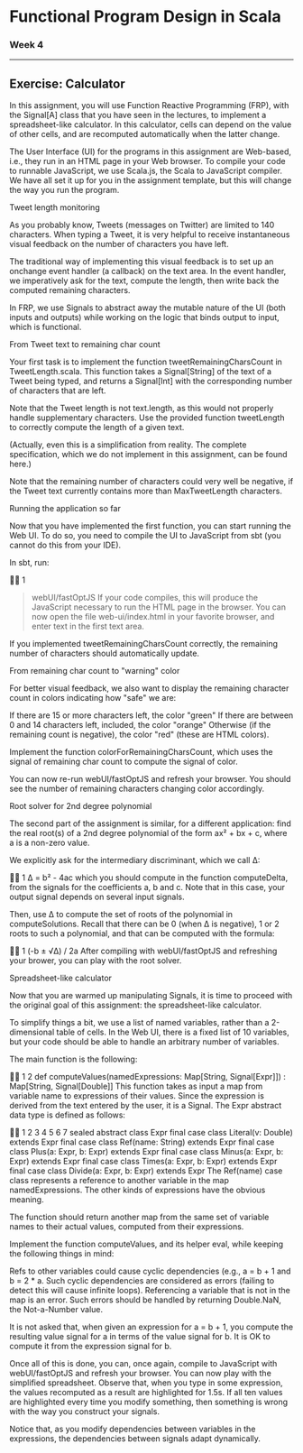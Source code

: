 # Functional Program Design in Scala
### Week 4

-----------------------------
Exercise: Calculator
-----------------------------

In this assignment, you will use Function Reactive Programming (FRP), with the Signal[A] class that you have seen in the lectures, to implement a spreadsheet-like calculator. In this calculator, cells can depend on the value of other cells, and are recomputed automatically when the latter change.

The User Interface (UI) for the programs in this assignment are Web-based, i.e., they run in an HTML page in your Web browser. To compile your code to runnable JavaScript, we use Scala.js, the Scala to JavaScript compiler. We have all set it up for you in the assignment template, but this will change the way you run the program.

Tweet length monitoring

As you probably know, Tweets (messages on Twitter) are limited to 140 characters. When typing a Tweet, it is very helpful to receive instantaneous visual feedback on the number of characters you have left.

The traditional way of implementing this visual feedback is to set up an onchange event handler (a callback) on the text area. In the event handler, we imperatively ask for the text, compute the length, then write back the computed remaining characters.

In FRP, we use Signals to abstract away the mutable nature of the UI (both inputs and outputs) while working on the logic that binds output to input, which is functional.

From Tweet text to remaining char count

Your first task is to implement the function tweetRemainingCharsCount in TweetLength.scala. This function takes a Signal[String] of the text of a Tweet being typed, and returns a Signal[Int] with the corresponding number of characters that are left.

Note that the Tweet length is not text.length, as this would not properly handle supplementary characters. Use the provided function tweetLength to correctly compute the length of a given text.

(Actually, even this is a simplification from reality. The complete specification, which we do not implement in this assignment, can be found here.)

Note that the remaining number of characters could very well be negative, if the Tweet text currently contains more than MaxTweetLength characters.

Running the application so far

Now that you have implemented the first function, you can start running the Web UI. To do so, you need to compile the UI to JavaScript from sbt (you cannot do this from your IDE).

In sbt, run:



1
> webUI/fastOptJS
If your code compiles, this will produce the JavaScript necessary to run the HTML page in the browser. You can now open the file web-ui/index.html in your favorite browser, and enter text in the first text area.

If you implemented tweetRemainingCharsCount correctly, the remaining number of characters should automatically update.

From remaining char count to "warning" color

For better visual feedback, we also want to display the remaining character count in colors indicating how "safe" we are:

If there are 15 or more characters left, the color "green"
If there are between 0 and 14 characters left, included, the color "orange"
Otherwise (if the remaining count is negative), the color "red"
(these are HTML colors).

Implement the function colorForRemainingCharsCount, which uses the signal of remaining char count to compute the signal of color.

You can now re-run webUI/fastOptJS and refresh your browser. You should see the number of remaining characters changing color accordingly.

Root solver for 2nd degree polynomial

The second part of the assignment is similar, for a different application: find the real root(s) of a 2nd degree polynomial of the form ax² + bx + c, where a is a non-zero value.

We explicitly ask for the intermediary discriminant, which we call Δ:



1
Δ = b² - 4ac
which you should compute in the function computeDelta, from the signals for the coefficients a, b and c. Note that in this case, your output signal depends on several input signals.

Then, use Δ to compute the set of roots of the polynomial in computeSolutions. Recall that there can be 0 (when Δ is negative), 1 or 2 roots to such a polynomial, and that can be computed with the formula:



1
(-b ± √Δ) / 2a
After compiling with webUI/fastOptJS and refreshing your brower, you can play with the root solver.

Spreadsheet-like calculator

Now that you are warmed up manipulating Signals, it is time to proceed with the original goal of this assignment: the spreadsheet-like calculator.

To simplify things a bit, we use a list of named variables, rather than a 2-dimensional table of cells. In the Web UI, there is a fixed list of 10 variables, but your code should be able to handle an arbitrary number of variables.

The main function is the following:



1
2
def computeValues(namedExpressions: Map[String, Signal[Expr]])
    : Map[String, Signal[Double]]
This function takes as input a map from variable name to expressions of their values. Since the expression is derived from the text entered by the user, it is a Signal. The Expr abstract data type is defined as follows:



1
2
3
4
5
6
7
sealed abstract class Expr
final case class Literal(v: Double) extends Expr
final case class Ref(name: String) extends Expr
final case class Plus(a: Expr, b: Expr) extends Expr
final case class Minus(a: Expr, b: Expr) extends Expr
final case class Times(a: Expr, b: Expr) extends Expr
final case class Divide(a: Expr, b: Expr) extends Expr
The Ref(name) case class represents a reference to another variable in the map namedExpressions. The other kinds of expressions have the obvious meaning.

The function should return another map from the same set of variable names to their actual values, computed from their expressions.

Implement the function computeValues, and its helper eval, while keeping the following things in mind:

Refs to other variables could cause cyclic dependencies (e.g., a = b + 1 and b = 2 * a. Such cyclic dependencies are considered as errors (failing to detect this will cause infinite loops).
Referencing a variable that is not in the map is an error.
Such errors should be handled by returning Double.NaN, the Not-a-Number value.

It is not asked that, when given an expression for a = b + 1, you compute the resulting value signal for a in terms of the value signal for b. It is OK to compute it from the expression signal for b.

Once all of this is done, you can, once again, compile to JavaScript with webUI/fastOptJS and refresh your browser. You can now play with the simplified spreadsheet. Observe that, when you type in some expression, the values recomputed as a result are highlighted for 1.5s. If all ten values are highlighted every time you modify something, then something is wrong with the way you construct your signals.

Notice that, as you modify dependencies between variables in the expressions, the dependencies between signals adapt dynamically.
